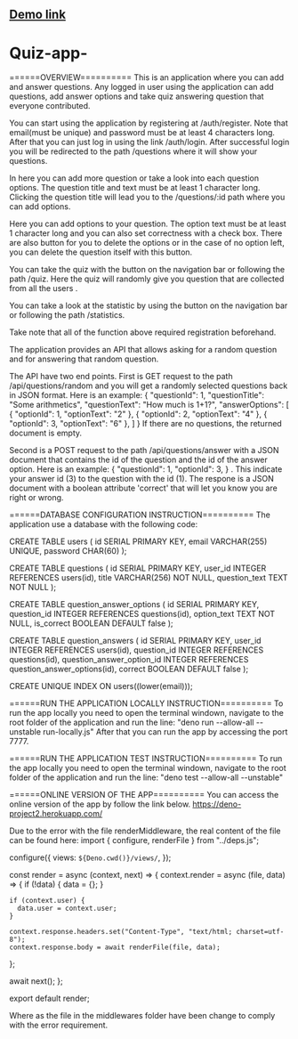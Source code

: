 ## [Demo link](https://deno-project2.herokuapp.com/)

# Quiz-app-
======OVERVIEW========== 
This is an application where you can add and answer
questions. Any logged in user using the application can add questions, add
answer options and take quiz answering question that everyone contributed.

You can start using the application by registering at /auth/register. Note that
email(must be unique) and password must be at least 4 characters long. After
that you can just log in using the link /auth/login. After successful login you
will be redirected to the path /questions where it will show your questions.

In here you can add more question or take a look into each question options. The
question title and text must be at least 1 character long. Clicking the question
title will lead you to the /questions/:id path where you can add options.

Here you can add options to your question. The option text must be at least 1
character long and you can also set correctness with a check box. There are also
button for you to delete the options or in the case of no option left, you can
delete the question itself with this button.

You can take the quiz with the button on the navigation bar or following the
path /quiz. Here the quiz will randomly give you question that are collected
from all the users .

You can take a look at the statistic by using the button on the navigation bar
or following the path /statistics.

Take note that all of the function above required registration beforehand.

The application provides an API that allows asking for a random question and for
answering that random question.

The API have two end points. First is GET request to the path
/api/questions/random and you will get a randomly selected questions back in
JSON format. Here is an example: { "questionId": 1, "questionTitle": "Some
arithmetics", "questionText": "How much is 1+1?", "answerOptions": [ {
"optionId": 1, "optionText": "2" }, { "optionId": 2, "optionText": "4" }, {
"optionId": 3, "optionText": "6" }, ] } If there are no questions, the returned
document is empty.

Second is a POST request to the path /api/questions/answer with a JSON document
that contains the id of the question and the id of the answer option. Here is an
example: { "questionId": 1, "optionId": 3, } . This indicate your answer id (3)
to the question with the id (1). The respone is a JSON document with a boolean
attribute 'correct' that will let you know you are right or wrong.

======DATABASE CONFIGURATION INSTRUCTION========== 
The application use a database with the following code:

CREATE TABLE users ( id SERIAL PRIMARY KEY, email VARCHAR(255) UNIQUE, password
CHAR(60) );

CREATE TABLE questions ( id SERIAL PRIMARY KEY, user_id INTEGER REFERENCES
users(id), title VARCHAR(256) NOT NULL, question_text TEXT NOT NULL );

CREATE TABLE question_answer_options ( id SERIAL PRIMARY KEY, question_id
INTEGER REFERENCES questions(id), option_text TEXT NOT NULL, is_correct BOOLEAN
DEFAULT false );

CREATE TABLE question_answers ( id SERIAL PRIMARY KEY, user_id INTEGER
REFERENCES users(id), question_id INTEGER REFERENCES questions(id),
question_answer_option_id INTEGER REFERENCES question_answer_options(id),
correct BOOLEAN DEFAULT false );

CREATE UNIQUE INDEX ON users((lower(email)));

======RUN THE APPLICATION LOCALLY INSTRUCTION========== 
To run the app locally you need to open the terminal windown, navigate to the root folder of the
application and run the line: "deno run --allow-all --unstable run-locally.js"
After that you can run the app by accessing the port 7777.

======RUN THE APPLICATION TEST INSTRUCTION========== 
To run the app locally you need to open the terminal windown, navigate to the root folder of the
application and run the line: "deno test --allow-all --unstable"

======ONLINE VERSION OF THE APP========== 
You can access the online version of the app by follow the link below. https://deno-project2.herokuapp.com/

Due to the error with the file renderMiddleware, the real content of the file can be found here:
import { configure, renderFile } from "../deps.js";

configure({
  views: `${Deno.cwd()}/views/`,
});

const render = async (context, next) => {
  context.render = async (file, data) => {
    if (!data) {
      data = {};
    }

    if (context.user) {
      data.user = context.user;
    }

    context.response.headers.set("Content-Type", "text/html; charset=utf-8");
    context.response.body = await renderFile(file, data);
  };

  await next();
};

export default render;

Where as the file in the middlewares folder have been change to comply with the error requirement.

